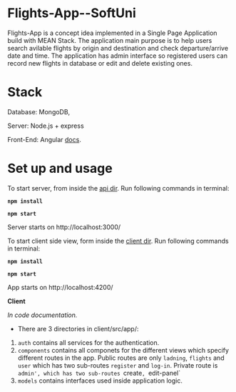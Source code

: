 # Flights-App--SoftUni

Flights-App is a concept idea implemented in a Single Page Application build with MEAN Stack.
The application main purpose is to help users search avilable flights by origin and destination and check departure/arrive date and time.
The application has admin interface so registered users can record new flights in database or edit and delete existing ones.

# Stack

Database: MongoDB,

Server: Node.js + express

Front-End: Angular [docs](https://angular.io/docs).


# Set up and usage

To start server, from inside the [api dir](https://github.com/MartinPetrakiev/Flights-App--SoftUni/tree/master/server).
Run following commands in terminal:

**`
npm install
`**

**`
npm start
`**

Server starts on http://localhost:3000/


To start client side view, form inside the [client dir](https://github.com/MartinPetrakiev/Flights-App--SoftUni/tree/master/client).
Run following commands in terminal:

**`
npm install
`**

**`
npm start
`**

App starts on http://localhost:4200/

**Client**

*In code documentation.*
- There are 3 directories in client/src/app/:
1. `auth` contains all services for the authentication.
2. `components` contains all componets for the different views which specify different routes in the app. 
    Public routes are only `ladning`, `flights` and `user` which has two sub-routes `register` and `log-in`.
    Private route is `admin', which has two sub-routes `create`, `edit-panel`
3. `models` contains interfaces used inside application logic.
 
